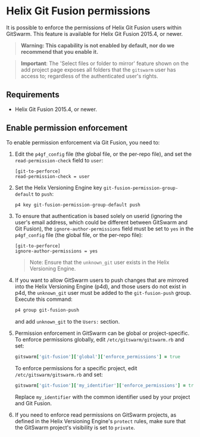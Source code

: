 # Helix Git Fusion permissions

It is possible to enforce the permissions of Helix Git Fusion users within
GitSwarm. This feature is available for Helix Git Fusion 2015.4, or
newer.

> **Warning: This capability is not enabled by default, nor do we recommend
  that you enable it.**

> **Important**: The 'Select files or folder to mirror' feature shown on
  the add project page exposes all folders that the `gitswarm` user has
  access to; regardless of the authenticated user's rights.

## Requirements

- Helix Git Fusion 2015.4, or newer.

## Enable permission enforcement

To enable permission enforcement via Git Fusion, you need to:

1.  Edit the `p4gf_config` file (the global file, or the per-repo file), and
    set the `read-permission-check` field to `user`:

    ```
    [git-to-perforce]
    read-permission-check = user
    ```

1.  Set the Helix Versioning Engine key
    `git-fusion-permission-group-default` to `push`:

    ```bash
    p4 key git-fusion-permission-group-default push
    ```

1.  To ensure that authentication is based solely on userid (ignoring
    the user's email address, which could be different between GitSwarm and
    Git Fusion), the `ignore-author-permissions` field must be set to `yes`
    in the `p4gf_config` file (the global file, or the per-repo
    file):

    ```
    [git-to-perforce]
    ignore-author-permissions = yes
    ```

    > Note: Ensure that the `unknown_git` user exists in the Helix
      Versioning Engine.

1.  If you want to allow GitSwarm users to push changes that are mirrored
    into the Helix Versioning Engine (p4d), and those users do not exist in
    p4d, the `unknown_git` user must be added to the `git-fusion-push`
    group. Execute this command:

    ```bash
    p4 group git-fusion-push
    ```

    and add `unknown_git` to the `Users:` section.

1.  Permission enforcement in GitSwarm can be global or project-specific.
    To enforce permissions globally, edit `/etc/gitswarm/gitswarm.rb` and
    set:

    ```ruby
    gitswarm['git-fusion']['global']['enforce_permissions'] = true
    ```

    To enforce permissions for a specific project, edit
    `/etc/gitswarm/gitswarm.rb` and set:

    ```ruby
    gitswarm['git-fusion']['my_identifier']['enforce_permissions'] = true
    ```

    Replace `my_identifier` with the common identifier used by your project
    and Git Fusion.

1.  If you need to enforce read permissions on GitSwarm projects, as
    defined in the Helix Versioning Engine's `protect` rules, make sure
    that the GitSwarm project's visibility is set to `private`.
